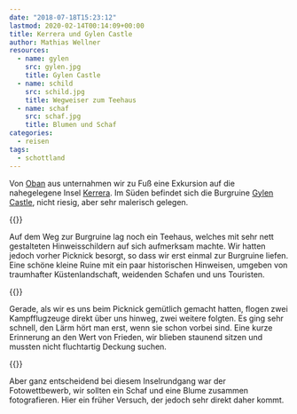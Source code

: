 ```yaml
---
date: "2018-07-18T15:23:12"
lastmod: 2020-02-14T00:14:09+00:00
title: Kerrera und Gylen Castle
author: Mathias Wellner
resources:
  - name: gylen
    src: gylen.jpg
    title: Gylen Castle
  - name: schild
    src: schild.jpg
    title: Wegweiser zum Teehaus
  - name: schaf
    src: schaf.jpg
    title: Blumen und Schaf
categories:
  - reisen
tags:
  - schottland
---
```

Von [Oban](https://de.wikipedia.org/wiki/Oban_(Schottland)) aus unternahmen wir zu Fuß eine Exkursion auf die nahegelegene Insel [Kerrera](https://de.wikipedia.org/wiki/Kerrera). Im Süden befindet sich die Burgruine [Gylen Castle](https://de.wikipedia.org/wiki/Gylen_Castle), nicht riesig, aber sehr malerisch gelegen. 
<!--more-->

{{<responsive-image name="schild">}}

Auf dem Weg zur Burgruine lag noch ein Teehaus, welches mit sehr nett gestalteten Hinweisschildern auf sich aufmerksam machte. Wir hatten jedoch vorher Picknick besorgt, so dass wir erst einmal zur Burgruine liefen. Eine schöne kleine Ruine mit ein paar historischen Hinweisen, umgeben von traumhafter Küstenlandschaft, weidenden Schafen und uns Touristen. 

{{<responsive-image name="gylen" class="wide">}}

Gerade, als wir es uns beim Picknick gemütlich gemacht hatten, flogen zwei Kampfflugzeuge direkt über uns hinweg, zwei weitere folgten. Es ging sehr schnell, den Lärm hört man erst, wenn sie schon vorbei sind. Eine kurze Erinnerung an den Wert von Frieden, wir blieben staunend sitzen und mussten nicht fluchtartig Deckung suchen. 

{{<responsive-image name="schaf">}}

Aber ganz entscheidend bei diesem Inselrundgang war der Fotowettbewerb, wir sollten ein Schaf und eine Blume zusammen fotografieren. Hier ein früher Versuch, der jedoch sehr direkt daher kommt. 

